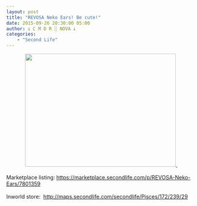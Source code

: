 ```yaml
---
layout: post
title: "REVOSA Neko Ears! Be cute!"
date: 2015-09-26 20:30:00 05:00
author: 𐕣 C M D R ░ NOVA 𐕣
categories:
    - "Second Life"
---
```


<div style="clear: both; text-align: center;">
<a href="http://4.bp.blogspot.com/-1S4Ad_hOBgk/VgcAIJZNEGI/AAAAAAAAAOc/OswHk-qOXJU/s1600/RNEAD.png" style="margin-left: 1em; margin-right: 1em;"><img border="0" height="300" src="http://4.bp.blogspot.com/-1S4Ad_hOBgk/VgcAIJZNEGI/AAAAAAAAAOc/OswHk-qOXJU/s400/RNEAD.png" width="400" />&nbsp;</a></div>
<div style="clear: both; text-align: center;">
<br /></div>
<div style="clear: both; text-align: left;">
Marketplace listing: <a href="https://marketplace.secondlife.com/p/REVOSA-Neko-Ears/7801359" target="_blank" rel="noopener">https://marketplace.secondlife.com/p/REVOSA-Neko-Ears/7801359</a></div>
<div style="clear: both; text-align: left;">
<br /></div>
<div style="clear: both; text-align: left;">
Inworld store:&nbsp; <a href="http://maps.secondlife.com/secondlife/Pisces/172/239/29" target="_blank" rel="noopener">http://maps.secondlife.com/secondlife/Pisces/172/239/29</a></div>
<br />